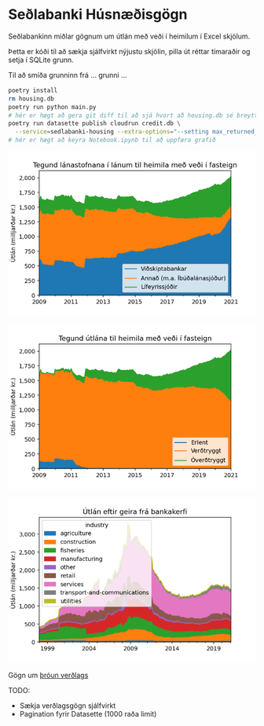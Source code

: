 # Seðlabanki Húsnæðisgögn

Seðlabankinn miðlar gögnum um útlán með veði í heimilum í Excel skjölum.

Þetta er kóði til að sækja sjálfvirkt nýjustu skjölin, pilla út réttar tímaraðir
og setja í SQLite grunn.

Til að smíða grunninn frá … grunni …

```bash
poetry install
rm housing.db
poetry run python main.py
# hér er hægt að gera git diff til að sjá hvort að housing.db sé breytt eða ekki
poetry run datasette publish cloudrun credit.db \
  --service=sedlabanki-housing --extra-options="--setting max_returned_rows 10000"
# hér er hægt að keyra Notebook.ipynb til að uppfæra grafið
```

![](./graphs/indexation.png)

![](./graphs/type.png)

![](./graphs/business.png)

Gögn um [þróun verðlags](https://px.hagstofa.is/pxis/pxweb/is/Efnahagur/Efnahagur__visitolur__1_vnv__1_vnv/VIS01000.px)

TODO:

- Sækja verðlagsgögn sjálfvirkt
- Pagination fyrir Datasette (1000 raða limit)

